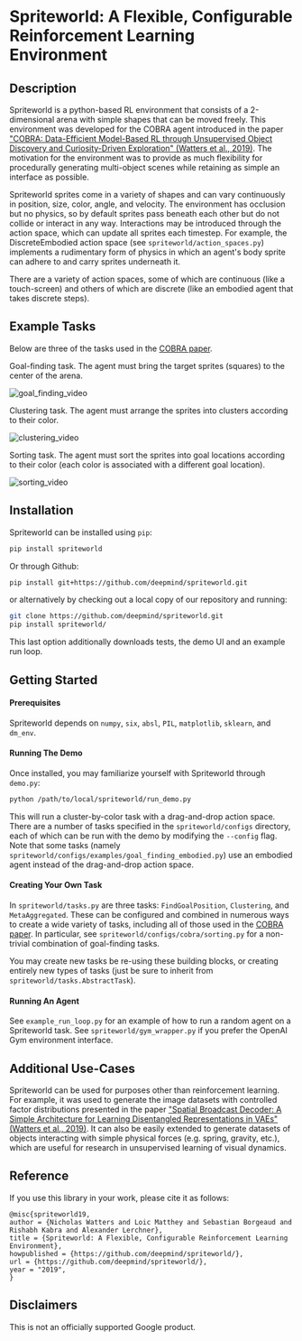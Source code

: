# Spriteworld: A Flexible, Configurable Reinforcement Learning Environment

## Description

Spriteworld is a python-based RL environment that consists of a 2-dimensional
arena with simple shapes that can be moved freely. This environment was
developed for the COBRA agent introduced in the paper ["COBRA: Data-Efficient
Model-Based RL through Unsupervised Object Discovery and Curiosity-Driven
Exploration" (Watters et al., 2019)](https://arxiv.org/abs/1905.09275). The
motivation for the environment was to provide as much flexibility for
procedurally generating multi-object scenes while retaining as simple an
interface as possible.

Spriteworld sprites come in a variety of shapes and can vary continuously in
position, size, color, angle, and velocity. The environment has occlusion but no
physics, so by default sprites pass beneath each other but do not collide or
interact in any way. Interactions may be introduced through the action space,
which can update all sprites each timestep. For example, the DiscreteEmbodied
action space (see `spriteworld/action_spaces.py`) implements a rudimentary form
of physics in which an agent's body sprite can adhere to and carry sprites
underneath it.

There are a variety of action spaces, some of which are continuous (like a
touch-screen) and others of which are discrete (like an embodied agent that
takes discrete steps).

## Example Tasks

Below are three of the tasks used in the
[COBRA paper](https://arxiv.org/abs/1905.09275).

Goal-finding task. The agent must bring the target sprites (squares) to the
center of the arena.

![goal_finding_video](./gifs/goal_finding_video.gif)

Clustering task. The agent must arrange the sprites into clusters according to
their color.

![clustering_video](./gifs/clustering_video.gif)

Sorting task. The agent must sort the sprites into goal locations according
to their color (each color is associated with a different goal location).

![sorting_video](./gifs/sorting_video.gif)

## Installation

Spriteworld can be installed using `pip`:

```bash
pip install spriteworld
```

Or through Github:

```bash
pip install git+https://github.com/deepmind/spriteworld.git
```

or alternatively by checking out a local copy of our repository and running:

```bash
git clone https://github.com/deepmind/spriteworld.git
pip install spriteworld/
```

This last option additionally downloads tests, the demo UI and an example run loop.

## Getting Started

#### Prerequisites

Spriteworld depends on `numpy`, `six`, `absl`, `PIL`, `matplotlib`, `sklearn`,
and `dm_env`.

#### Running The Demo

Once installed, you may familiarize yourself with Spriteworld through `demo.py`:

```bash
python /path/to/local/spriteworld/run_demo.py
```

This will run a cluster-by-color task with a drag-and-drop action space. There
are a number of tasks specified in the `spriteworld/configs` directory, each of
which can be run with the demo by modifying the `--config` flag. Note that some
tasks (namely `spriteworld/configs/examples/goal_finding_embodied.py`) use an
embodied agent instead of the drag-and-drop action space.

#### Creating Your Own Task

In `spriteworld/tasks.py` are three tasks: `FindGoalPosition`, `Clustering`, and
`MetaAggregated`. These can be configured and combined in numerous ways to
create a wide variety of tasks, including all of those used in the
[COBRA paper](https://arxiv.org/abs/1905.09275). In particular, see
`spriteworld/configs/cobra/sorting.py` for a non-trivial combination of
goal-finding tasks.

You may create new tasks be re-using these building blocks, or creating entirely
new types of tasks (just be sure to inherit from
`spriteworld/tasks.AbstractTask`).

#### Running An Agent

See `example_run_loop.py` for an example of how to run a random agent on a
Spriteworld task. See `spriteworld/gym_wrapper.py` if you prefer the OpenAI Gym
environment interface.

## Additional Use-Cases

Spriteworld can be used for purposes other than reinforcement learning. For
example, it was used to generate the image datasets with controlled factor
distributions presented in the paper ["Spatial Broadcast Decoder: A Simple
Architecture for Learning Disentangled Representations in VAEs" (Watters et al.,
2019)](https://arxiv.org/abs/1901.07017). It can also be easily extended to
generate datasets of objects interacting with simple physical forces (e.g.
spring, gravity, etc.), which are useful for research in unsupervised learning
of visual dynamics.

## Reference

If you use this library in your work, please cite it as follows:

```
@misc{spriteworld19,
author = {Nicholas Watters and Loic Matthey and Sebastian Borgeaud and Rishabh Kabra and Alexander Lerchner},
title = {Spriteworld: A Flexible, Configurable Reinforcement Learning Environment},
howpublished = {https://github.com/deepmind/spriteworld/},
url = {https://github.com/deepmind/spriteworld/},
year = "2019",
}
```

## Disclaimers

This is not an officially supported Google product.
